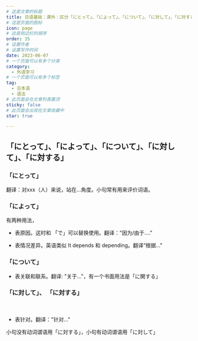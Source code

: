 ```yaml
---
# 这是文章的标题
title: 日语基础：课外：区分「にとって」、「によって」、「について」、「に対して」、「に対する」
# 这是页面的图标
icon: page
# 这是侧边栏的顺序
order: 35
# 设置作者
# 设置写作时间
date: 2023-06-07
# 一个页面可以有多个分类
category:
  - 外语学习
# 一个页面可以有多个标签
tag:
  - 日本语
  - 语法
# 此页面会在文章列表置顶
sticky: false
# 此页面会出现在文章收藏中
star: true

---
```





## 「にとって」、「によって」、「について」、「に対して」、「に対する」

### 「にとって」 

翻译：对xxx（人）来说，站在...角度。小句常有用来评价词语。

### 「によって」 

有两种用法，

- 表原因。这时和 「で」可以替换使用。翻译："因为/由于...."

- 表情况差异。英语类似 It depends 和 depending。翻译“根据..."


### 「について」

- 表关联和联系。翻译: "关于..."，有一个书面用法是「に関する」


### 「に対して」、 「に対する」
　　
- 表针对。翻译："针对..."

小句没有动词谓语用「に対する」，小句有动词谓语用「に対して」